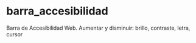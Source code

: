 # barra_accesibilidad
Barra de Accesibilidad Web. Aumentar y disminuir: brillo, contraste, letra, cursor
